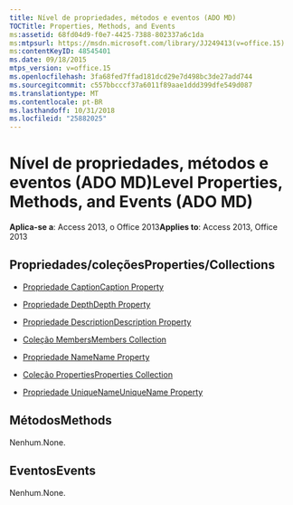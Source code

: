 ```yaml
---
title: Nível de propriedades, métodos e eventos (ADO MD)
TOCTitle: Properties, Methods, and Events
ms:assetid: 68fd04d9-f0e7-4425-7388-802337a6c1da
ms:mtpsurl: https://msdn.microsoft.com/library/JJ249413(v=office.15)
ms:contentKeyID: 48545401
ms.date: 09/18/2015
mtps_version: v=office.15
ms.openlocfilehash: 3fa68fed7ffad181dcd29e7d498bc3de27add744
ms.sourcegitcommit: c557bbcccf37a6011f89aae1ddd399dfe549d087
ms.translationtype: MT
ms.contentlocale: pt-BR
ms.lasthandoff: 10/31/2018
ms.locfileid: "25882025"
---
```

# <a name="level-properties-methods-and-events-ado-md"></a><span data-ttu-id="a0d83-102">Nível de propriedades, métodos e eventos (ADO MD)</span><span class="sxs-lookup"><span data-stu-id="a0d83-102">Level Properties, Methods, and Events (ADO MD)</span></span>


<span data-ttu-id="a0d83-103">**Aplica-se a**: Access 2013, o Office 2013</span><span class="sxs-lookup"><span data-stu-id="a0d83-103">**Applies to**: Access 2013, Office 2013</span></span>

## <a name="propertiescollections"></a><span data-ttu-id="a0d83-104">Propriedades/coleções</span><span class="sxs-lookup"><span data-stu-id="a0d83-104">Properties/Collections</span></span>

- [<span data-ttu-id="a0d83-105">Propriedade Caption</span><span class="sxs-lookup"><span data-stu-id="a0d83-105">Caption Property</span></span>](caption-property-ado-md.md)

- [<span data-ttu-id="a0d83-106">Propriedade Depth</span><span class="sxs-lookup"><span data-stu-id="a0d83-106">Depth Property</span></span>](depth-property-ado-md.md)

- [<span data-ttu-id="a0d83-107">Propriedade Description</span><span class="sxs-lookup"><span data-stu-id="a0d83-107">Description Property</span></span>](description-property-ado-md.md)

- [<span data-ttu-id="a0d83-108">Coleção Members</span><span class="sxs-lookup"><span data-stu-id="a0d83-108">Members Collection</span></span>](members-collection-ado-md.md)

- [<span data-ttu-id="a0d83-109">Propriedade Name</span><span class="sxs-lookup"><span data-stu-id="a0d83-109">Name Property</span></span>](name-property-ado-md.md)

- [<span data-ttu-id="a0d83-110">Coleção Properties</span><span class="sxs-lookup"><span data-stu-id="a0d83-110">Properties Collection</span></span>](properties-collection-ado.md)

- [<span data-ttu-id="a0d83-111">Propriedade UniqueName</span><span class="sxs-lookup"><span data-stu-id="a0d83-111">UniqueName Property</span></span>](uniquename-property-ado-md.md)

## <a name="methods"></a><span data-ttu-id="a0d83-112">Métodos</span><span class="sxs-lookup"><span data-stu-id="a0d83-112">Methods</span></span>

<span data-ttu-id="a0d83-113">Nenhum.</span><span class="sxs-lookup"><span data-stu-id="a0d83-113">None.</span></span>

## <a name="events"></a><span data-ttu-id="a0d83-114">Eventos</span><span class="sxs-lookup"><span data-stu-id="a0d83-114">Events</span></span>

<span data-ttu-id="a0d83-115">Nenhum.</span><span class="sxs-lookup"><span data-stu-id="a0d83-115">None.</span></span>

